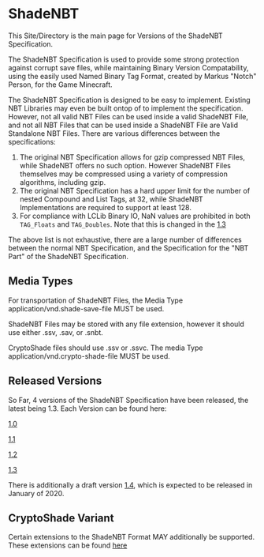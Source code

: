 # ShadeNBT 

This Site/Directory is the main page for Versions of the ShadeNBT Specification. 

The ShadeNBT Specification is used to provide some strong protection against corrupt save files, while maintaining Binary Version Compatability, using the easily used Named Binary Tag Format, created by Markus "Notch" Person, for the Game Minecraft. 


The ShadeNBT Specification is designed to be easy to implement. 
Existing NBT Libraries may even be built ontop of to implement the specification. 
However, not all valid NBT Files can be used inside a valid ShadeNBT File, and not all NBT Files that can be used inside a ShadeNBT File are Valid Standalone NBT Files. There are various differences between the specifications:
1. The original NBT Specification allows for gzip compressed NBT Files, while ShadeNBT offers no such option. However ShadeNBT Files themselves may be compressed using a variety of compression algorithms, including gzip. 
2. The original NBT Specification has a hard upper limit for the number of nested Compound and List Tags, at 32, while ShadeNBT Implementations are required to support at least 128. 
3. For compliance with LCLib Binary IO, NaN values are prohibited in both `TAG_Floats` and `TAG_Doubles`. Note that this is changed in the [1.3](https://chorman0773.github.io/BinarySpecifications/ShadeNBT/1.3) 

The above list is not exhaustive, there are a large number of differences between the normal NBT Specification, and the Specification for the "NBT Part" of the ShadeNBT Specification. 

## Media Types

For transportation of ShadeNBT Files, the Media Type application/vnd.shade-save-file MUST be used. 

ShadeNBT Files may be stored with any file extension, however it should use either .ssv, .sav, or .snbt. 

CryptoShade files should use .ssv or .ssvc. The media Type application/vnd.crypto-shade-file MUST be used.


## Released Versions ##

So Far, 4 versions of the ShadeNBT Specification have been released, the latest being 1.3. Each Version can be found here:

[1.0](https://chorman0773.github.io/BinarySpecifications/ShadeNBT/1.0)

[1.1](https://chorman0773.github.io/BinarySpecifications/ShadeNBT/1.1)

[1.2](https://chorman0773.github.io/BinarySpecifications/ShadeNBT/1.2)

[1.3](https://chorman0773.github.io/BinarySpecifications/ShadeNBT/1.3)

There is additionally a draft version [1.4](https://chorman0773.github.io/BinarySpecifications/ShadeNBT/1.4), which is expected to be released in January of 2020. 

## CryptoShade Variant

Certain extensions to the ShadeNBT Format MAY additionally be supported. These extensions can be found [here](https://chorman0773.github.io/BinarySpecifications/ShadeNBT/CryptoShade)
